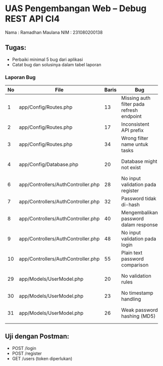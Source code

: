 # UAS Pengembangan Web – Debug REST API CI4

Nama  : Ramadhan Maulana
NIM   : 231080200138

## Tugas:
- Perbaiki minimal 5 bug dari aplikasi
- Catat bug dan solusinya dalam tabel laporan

### Laporan Bug

| No | File                        | Baris | Bug                                         | Solusi                                                       |
|----|-----------------------------|-------|----------------------------------------------|---------------------------------------------------------------|
| 1  | app/Config/Routes.php       | 13    | Missing auth filter pada refresh endpoint    | Tambahkan filter `'jwt'` pada route `/refresh`               |
| 2  | app/Config/Routes.php       | 17    | Inconsistent API prefix                      | Ganti prefix menjadi `api/users` agar konsisten               |
| 3  | app/Config/Routes.php       | 34    | Wrong filter name untuk tasks                | Ganti filter dari `'auth'` menjadi `'jwt'`                    |
| 4  | app/Config/Database.php     | 20    | Database might not exist                     | Sudah pakai database `task_management` dengan user `root`    |
| 6  | app/Controllers/AuthController.php | 28 | No input validation pada register            | Tambahkan validasi `isset()` untuk name, email, password     |
| 7  | app/Controllers/AuthController.php | 32 | Password tidak di-hash                       | Gunakan `password_hash()` saat menyimpan password            |
| 8  | app/Controllers/AuthController.php | 40 | Mengembalikan password dalam response        | Hilangkan password dari data response register               |
| 9  | app/Controllers/AuthController.php | 48 | No input validation pada login               | Tambahkan validasi `isset()` untuk email dan password        |
| 10 | app/Controllers/AuthController.php | 55 | Plain text password comparison               | Ganti ke `password_verify()` untuk autentikasi login         |
| 29 | app/Models/UserModel.php   | 20    | No validation rules                          | Tambahkan `$validationRules` untuk name, email, password     |
| 30 | app/Models/UserModel.php   | 23    | No timestamp handling                        | Tambahkan `protected $useTimestamps = true;`                 |
| 31 | app/Models/UserModel.php   | 26    | Weak password hashing (MD5)                  | Hapus `beforeInsert`/`hashPassword()` MD5 callback lama       |

## Uji dengan Postman:
- POST /login
- POST /register
- GET /users (token diperlukan)
